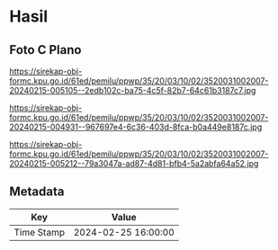 # Hasil

## Foto C Plano

https://sirekap-obj-formc.kpu.go.id/61ed/pemilu/ppwp/35/20/03/10/02/3520031002007-20240215-005105--2edb102c-ba75-4c5f-82b7-64c61b3187c7.jpg

https://sirekap-obj-formc.kpu.go.id/61ed/pemilu/ppwp/35/20/03/10/02/3520031002007-20240215-004931--967697e4-6c36-403d-8fca-b0a449e8187c.jpg

https://sirekap-obj-formc.kpu.go.id/61ed/pemilu/ppwp/35/20/03/10/02/3520031002007-20240215-005212--79a3047a-ad87-4d81-bfb4-5a2abfa64a52.jpg


## Metadata

| Key        | Value               |
| ---------- | ------------------- |
| Time Stamp | 2024-02-25 16:00:00 |



